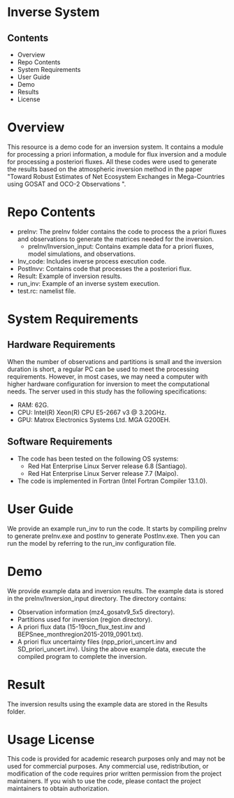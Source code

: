 # Inverse System
## Contents
* Overview
* Repo Contents
* System Requirements
* User Guide
* Demo
* Results
* License
# Overview
This resource is a demo code for an inversion system. It contains a module for processing a priori information, a module for flux inversion and a module for processing a posteriori fluxes. All these codes were used to generate the results based on the atmospheric inversion method in the paper "Toward Robust Estimates of Net Ecosystem Exchanges in Mega-Countries using GOSAT and OCO-2 Observations ".
# Repo Contents
* preInv: The preInv folder contains the code to process the a priori fluxes and observations to generate the matrices needed for the inversion.
  * preInv/Inversion_input: Contains example data for a priori fluxes, model simulations, and observations.
* Inv_code: Includes inverse process execution code.
* PostInvv: Contains code that processes the a posteriori flux.
* Result: Example of inversion results.
* run_inv: Example of an inverse system execution.
* test.rc: namelist file.
# System Requirements
## Hardware Requirements
When the number of observations and partitions is small and the inversion duration is short, a regular PC can be used to meet the processing requirements. However, in most cases, we may need a computer with higher hardware configuration for inversion to meet the computational needs. The server used in this study has the following specifications:
* RAM: 62G.
* CPU: Intel(R) Xeon(R) CPU E5-2667 v3 @ 3.20GHz.
* GPU: Matrox Electronics Systems Ltd. MGA G200EH.
## Software Requirements
* The code has been tested on the following OS systems:
  * Red Hat Enterprise Linux Server release 6.8 (Santiago).
  * Red Hat Enterprise Linux Server release 7.7 (Maipo).
* The code is implemented in Fortran (Intel Fortran Compiler 13.1.0).
# User Guide
We provide an example run_inv to run the code. It starts by compiling preInv to generate preInv.exe and postInv to generate PostInv.exe. Then you can run the model by referring to the run_inv configuration file.
# Demo
We provide example data and inversion results. The example data is stored in the preInv/Inversion_input directory. The directory contains:
* Observation information (mz4_gosatv9_5x5 directory).
* Partitions used for inversion (region directory).
* A priori flux data (15-19ocn_flux_test.inv and BEPSnee_monthregion2015-2019_0901.txt).
* A priori flux uncertainty files (npp_priori_uncert.inv and SD_priori_uncert.inv).
Using the above example data, execute the compiled program to complete the inversion.
# Result
The inversion results using the example data are stored in the Results folder.
# Usage License
This code is provided for academic research purposes only and may not be used for commercial purposes. Any commercial use, redistribution, or modification of the code requires prior written permission from the project maintainers.
If you wish to use the code, please contact the project maintainers to obtain authorization.


